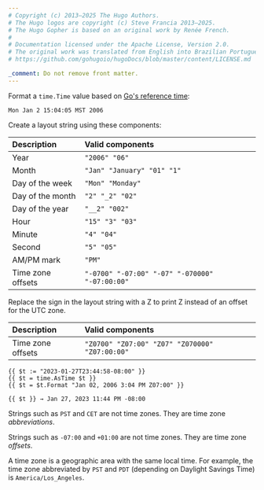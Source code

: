 ```yaml
---
# Copyright (c) 2013–2025 The Hugo Authors.
# The Hugo logos are copyright (c) Steve Francia 2013–2025.
# The Hugo Gopher is based on an original work by Renée French.
#
# Documentation licensed under the Apache License, Version 2.0.
# The original work was translated from English into Brazilian Portuguese.
# https://github.com/gohugoio/hugoDocs/blob/master/content/LICENSE.md

_comment: Do not remove front matter.
---
```


Format a `time.Time` value based on [Go's reference time]:

[Go's reference time]: https://pkg.go.dev/time#pkg-constants

```text
Mon Jan 2 15:04:05 MST 2006
```

Create a layout string using these components:

Description|Valid components
:--|:--
Year|`"2006" "06"`
Month|`"Jan" "January" "01" "1"`
Day of the week|`"Mon" "Monday"`
Day of the month|`"2" "_2" "02"`
Day of the year|`"__2" "002"`
Hour|`"15" "3" "03"`
Minute|`"4" "04"`
Second|`"5" "05"`
AM/PM mark|`"PM"`
Time zone offsets|`"-0700" "-07:00" "-07" "-070000" "-07:00:00"`

Replace the sign in the layout string with a Z to print Z instead of an offset for the UTC zone.

Description|Valid components
:--|:--
Time zone offsets|`"Z0700" "Z07:00" "Z07" "Z070000" "Z07:00:00"`

```go-html-template
{{ $t := "2023-01-27T23:44:58-08:00" }}
{{ $t = time.AsTime $t }}
{{ $t = $t.Format "Jan 02, 2006 3:04 PM Z07:00" }}

{{ $t }} → Jan 27, 2023 11:44 PM -08:00 
```

Strings such as `PST` and `CET` are not time zones. They are time zone _abbreviations_.

Strings such as `-07:00` and `+01:00` are not time zones. They are time zone _offsets_.

A time zone is a geographic area with the same local time. For example, the time zone abbreviated by `PST` and `PDT` (depending on Daylight Savings Time) is `America/Los_Angeles`.
